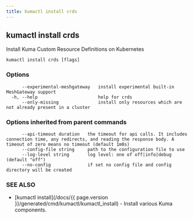 ```yaml
---
title: kumactl install crds
---
```

## kumactl install crds

Install Kuma Custom Resource Definitions on Kubernetes

```
kumactl install crds [flags]
```

### Options

```
      --experimental-meshgateway   install experimental built-in MeshGateway support
  -h, --help                       help for crds
      --only-missing               install only resources which are not already present in a cluster
```

### Options inherited from parent commands

```
      --api-timeout duration   the timeout for api calls. It includes connection time, any redirects, and reading the response body. A timeout of zero means no timeout (default 1m0s)
      --config-file string     path to the configuration file to use
      --log-level string       log level: one of off|info|debug (default "off")
      --no-config              if set no config file and config directory will be created
```

### SEE ALSO

* [kumactl install](/docs/{{ page.version }}/generated/cmd/kumactl/kumactl_install)	 - Install various Kuma components.

